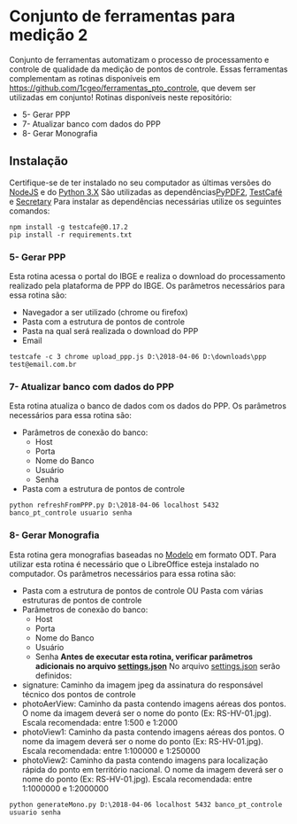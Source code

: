 # Conjunto de ferramentas para medição 2
Conjunto de ferramentas automatizam o processo de processamento e controle de qualidade da medição de pontos de controle.
Essas ferramentas complementam as rotinas disponíveis em https://github.com/1cgeo/ferramentas_pto_controle, que devem ser utilizadas em conjunto!
Rotinas disponíveis neste repositório:
* 5- Gerar PPP
* 7- Atualizar banco com dados do PPP
* 8- Gerar Monografia

## Instalação
Certifique-se de ter instalado no seu computador as últimas versões do [NodeJS](https://nodejs.org/en/download/) e do [Python 3.X](https://www.python.org/downloads/)
São utilizadas as dependências[PyPDF2](https://github.com/mstamy2/PyPDF2), [TestCafé](https://github.com/DevExpress/testcafe) e [Secretary](https://github.com/christopher-ramirez/secretary)
Para instalar as dependências necessárias utilize os seguintes comandos:
```
npm install -g testcafe@0.17.2
pip install -r requirements.txt
```

### 5- Gerar PPP
Esta rotina acessa o portal do IBGE e realiza o download do processamento realizado pela plataforma de PPP do IBGE.
Os parâmetros necessários para essa rotina são:
* Navegador a ser utilizado (chrome ou firefox)
* Pasta com a estrutura de pontos de controle
* Pasta na qual será realizada o download do PPP
* Email
```
testcafe -c 3 chrome upload_ppp.js D:\2018-04-06 D:\downloads\ppp test@email.com.br
```

### 7- Atualizar banco com dados do PPP
Esta rotina atualiza o banco de dados com os dados do PPP.
Os parâmetros necessários para essa rotina são:
* Parâmetros de conexão do banco:
    * Host
    * Porta
    * Nome do Banco
    * Usuário
    * Senha
* Pasta com a estrutura de pontos de controle
```
python refreshFromPPP.py D:\2018-04-06 localhost 5432 banco_pt_controle usuario senha
```

### 8- Gerar Monografia
Esta rotina gera monografias baseadas no [Modelo](modelo.odt) em formato ODT.
Para utilizar esta rotina é necessário que o LibreOffice esteja instalado no computador.
Os parâmetros necessários para essa rotina são:
* Pasta com a estrutura de pontos de controle OU Pasta com várias estruturas de pontos de controle
* Parâmetros de conexão do banco:
    * Host
    * Porta
    * Nome do Banco
    * Usuário
    * Senha
**Antes de executar esta rotina, verificar parâmetros adicionais no arquivo [settings.json](generateMono/settings.json)**
No arquivo [settings.json](generateMono/settings.json) serão definidos:
* signature: Caminho da imagem jpeg da assinatura do responsável técnico dos pontos de controle
* photoAerView: Caminho da pasta contendo imagens aéreas dos pontos. O nome da imagem deverá ser o nome do ponto (Ex: RS-HV-01.jpg). Escala recomendada: entre 1:500 e 1:2000
* photoView1: Caminho da pasta contendo imagens aéreas dos pontos. O nome da imagem deverá ser o nome do ponto (Ex: RS-HV-01.jpg). Escala recomendada: entre 1:100000 e 1:250000
* photoView2: Caminho da pasta contendo imagens para localização rápida do ponto em território nacional. O nome da imagem deverá ser o nome do ponto (Ex: RS-HV-01.jpg). Escala recomendada: entre 1:1000000 e 1:2000000
```
python generateMono.py D:\2018-04-06 localhost 5432 banco_pt_controle usuario senha
```